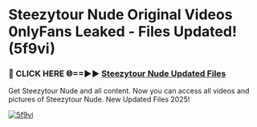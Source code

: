 # Steezytour Nude Original Videos 0nlyFans Leaked - Files Updated! (5f9vi)

<h3>🔴 CLICK HERE 🌐==►► <a href="https://tinyurl.com/5h6xmrr3" rel="nofollow">Steezytour Nude Updated Files</a></h3>

Get Steezytour Nude and all content. Now you can access all videos and pictures of Steezytour Nude. New Updated Files 2025!

[![5f9vi](https://i.imgur.com/KVD873Z.gif)](https://tinyurl.com/5h6xmrr3)
